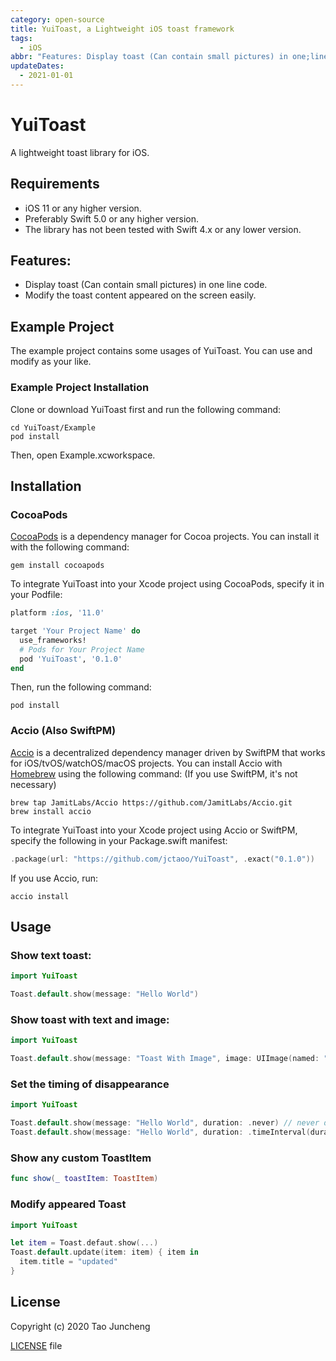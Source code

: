 ```yaml
---
category: open-source
title: YuiToast, a Lightweight iOS toast framework
tags:
  - iOS
abbr: "Features: Display toast (Can contain small pictures) in one;line code. Modify the toast content appeared on the screen easily. "
updateDates:
  - 2021-01-01
---
```


# YuiToast

A lightweight toast library for iOS.

## Requirements

- iOS 11 or any higher version.
- Preferably Swift 5.0 or any higher version.
- The library has not been tested with Swift 4.x or any lower version.

## Features:

- Display toast (Can contain small pictures) in one line code.
- Modify the toast content appeared on the screen easily.

## Example Project

The example project contains some usages of YuiToast. You can use and modify as your like.

### Example Project Installation

Clone or download YuiToast first and run the following command:

```shell
cd YuiToast/Example
pod install
```

Then, open Example.xcworkspace.

## Installation

### CocoaPods

[CocoaPods](https://cocoapods.org/) is a dependency manager for Cocoa projects. You can install it with the following command:

```shell
gem install cocoapods
```

To integrate YuiToast into your Xcode project using CocoaPods, specify it in your Podfile:

```Ruby
platform :ios, '11.0'

target 'Your Project Name' do
  use_frameworks!
  # Pods for Your Project Name
  pod 'YuiToast', '0.1.0'
end
```

Then, run the following command:

```shell
pod install
```

### Accio (Also SwiftPM)

[Accio](https://github.com/JamitLabs/Accio) is a decentralized dependency manager driven by SwiftPM that works for iOS/tvOS/watchOS/macOS projects.
You can install Accio with [Homebrew](http://brew.sh/) using the following command: (If you use SwiftPM, it's not necessary)

```shell
brew tap JamitLabs/Accio https://github.com/JamitLabs/Accio.git
brew install accio
```

To integrate YuiToast into your Xcode project using Accio or SwiftPM, specify the following in your Package.swift manifest:

```swift
.package(url: "https://github.com/jctaoo/YuiToast", .exact("0.1.0"))
```

If you use Accio, run:

```shell
accio install
```

## Usage

### Show text toast:

```swift
import YuiToast

Toast.default.show(message: "Hello World")
```

### Show toast with text and image:

```swift
import YuiToast

Toast.default.show(message: "Toast With Image", image: UIImage(named: "DemoImage"))
```

### Set the timing of disappearance

```swift
import YuiToast

Toast.default.show(message: "Hello World", duration: .never) // never disappear
Toast.default.show(message: "Hello World", duration: .timeInterval(duration: 3)) // disappears after 3 seconds
```

### Show any custom ToastItem

```swift
func show(_ toastItem: ToastItem)
```

### Modify appeared Toast

```swift
import YuiToast

let item = Toast.defaut.show(...)
Toast.default.update(item: item) { item in
  item.title = "updated"
}
```

## License

Copyright (c) 2020 Tao Juncheng

[LICENSE](/LICENSE) file
